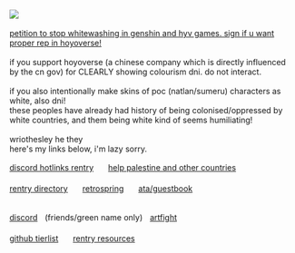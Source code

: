 <br>![](https://komarev.com/ghpvc/?username=WRlOTHESLEY)
<br><br>
[petition to stop whitewashing in genshin and hyv games. sign if u want proper rep in hoyoverse!](https://www.change.org/p/stop-cultural-appropriation-and-whitewashing-in-mihoyo-games/exp/v2/cl_/cl_sharecopy_490127543_en-GB/4/1343729708?recruiter=1343729708&recruited_by_id=6c12e2c0-4179-11ef-95dc-8b77a089c950&utm_source=share_petition&utm_campaign=psf_combo_share_initial&utm_term=psf_combo_share_initial&utm_medium=copylink&utm_content=cl_sharecopy_490127543_en-GB%3A4)
<br><br>
if you support hoyoverse (a chinese company which is directly influenced by the cn gov) for CLEARLY showing colourism dni. do not interact. 
<br> <br>
if you also intentionally make skins of poc (natlan/sumeru) characters as white, also dni! 
<br> these peoples have already had history of being colonised/oppressed by white countries, and them being white kind of seems humiliating!
<br> <br>
wriothesley he they <br> here's my links below, i'm lazy sorry.
 
[discord hotlinks rentry](https://rentry.co/discordhotlinks)ㅤㅤ[help palestine and other countries](https://arab.org/click-to-help/)
<br><br>
[rentry directory](https://rentry.co/-WRlOLETTE)ㅤㅤ[retrospring](https://retrospring.net/@WRlOTHESLEY)ㅤㅤ[ata/guestbook](https://wriothesIey.atabook.org)
<br><br>

[discord](https://discord.com/users/664277846390210591)ㅤ(friends/green name only)ㅤ[artfight](https://artfight.net/~judiciaries)
<br><br>
[github tierlist](https://rentry.co/github-tierlist)ㅤㅤ[rentry resources](https://rentry.co/ulzzang)
